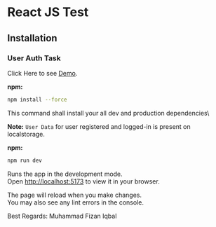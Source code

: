 # React JS Test

## Installation

### User Auth Task

Click Here to see [Demo](https://authentication-testing.netlify.app/).

**npm:**

```sh
npm install --force
```

This command shall install your all dev and production dependencies\

**Note:** `User Data` for user registered and logged-in is present on localstorage.

**npm:**

```sh
npm run dev
```

Runs the app in the development mode.\
Open [http://localhost:5173](http://localhost:5173) to view it in your browser.

The page will reload when you make changes.\
You may also see any lint errors in the console.

Best Regards: Muhammad Fizan Iqbal
